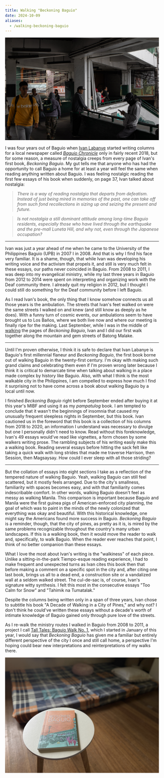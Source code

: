 ```yaml
---
title: Walking "Beckoning Baguio"
date: 2024-10-09
aliases:
  - /walking-beckoning-baguio
---
```

![A waiting man](images/20240116-090721-tall-tales-a-waiting-man-landscape.jpg)

I was four years out of Baguio when [Ivan Labanye](https://chopsueyngarod.wordpress.com/) started writing columns for a local newspaper called *[Baguio Chronicle](https://thebaguiochronicle.com/)* only in fairly recent 2018, but for some reason, a measure of nostalgia creeps from every page of Ivan's first book, *Beckoning Baguio*. My gut tells me that anyone who has had the opportunity to call Baguio a home for at least a year will feel the same when reading anything written about Baguio. I was feeling nostalgic reading the first few essays of his book when suddenly, on page 37, Ivan talked about nostalgia:

>*There is a way of reading nostalgia that departs from defeatism. Instead of just being mired in memories of the past, one can take off from such fond recollections in sizing up and seizing the present and future.*

>*Is not nostalgia a still dominant attitude among long-time Baguio residents, especially those who have lived through the earthquake and the pre-mall Luneta Hill, and why not, even through the Japanese occupation?*

***

Ivan was just a year ahead of me when he came to the University of the Philippines Baguio (UPB) in 2007 I in 2008. And that is why I find his face very familiar. It is a shame, though, that while Ivan was developing his writing voice and the activism that propels it, and still is very much felt in these essays, our paths never coincided in Baguio. From 2008 to 2011, I was deep into my evangelical ministry, while my last three years in Baguio from 2012 to 2014 were spent on interpreting and organizing work with the Deaf community there. I already quit my religion in 2012, but I thought I could still do something for the Deaf community before I left Baguio.

As I read Ivan's book, the only thing that I know somehow connects us all those years is the ambulation. The streets that Ivan's feet walked on were the same streets I walked on and knew (and still know as deeply as he does). With a funny turn of cosmic events, our ambulations seem to have brought us to Los Baños, where we both live now and where our meeting is finally ripe for the making. Last September, while I was in the middle of [walking](https://talahardin.vinceimbat.com/walking) the pages of *Beckoning Baguio*, Ivan and I did our first walk together along the mountain and gem streets of Batong Malake.

***

Until I'm proven otherwise, I think it is safe to declare that Ivan Labanye is Baguio's first millennial flaneur and *Beckoning Baguio*, the first book borne out of walking Baguio in the twenty-first century. I'm okay with making such grand claims and celebrating them even if I'm proven wrong later because I think it is critical to demarcate time when talking about walking in a place made complex by history like Baguio. Also, with what I think is the most walkable city in the Philippines, I am compelled to express how much I find it surprising not to have come across a book about walking Baguio by a local until now.

I finished *Beckoning Baguio* right before September ended after buying it at this year's MIBF and using it as my *pampatulog* book. I am tempted to conclude that it wasn't the beginnings of insomnia that caused my unusually frequent sleepless nights in September, but this book. Ivan cautioned us in the foreword that this book is a collection of his columns from 2018 to 2020, an information I understand was necessary to divulge but one I personally didn't need to know. Read without this foreknowledge, Ivan's 49 essays would've read like vignettes, a form chosen by some walkers writing prose. The rambling subjects of his writing easily make this a walking book. Reading several essays before hitting the sack felt like taking a quick walk with long strides that made me traverse Harrison, then Session, then Magsaysay. How could I ever sleep with all those striding?

***

But the collation of essays into eight sections I take as a reflection of the tempered nature of walking Baguio. Yeah, walking Baguio can still feel scattered, but it mostly feels arranged. Due to the city's smallness, familiarity with spaces becomes easy, and with that familiarity comes indescribable comfort. In other words, walking Baguio doesn't feel as messy as walking Manila. This comparison is important because Baguio and Manila were the first guinea pigs of American-enforced city planning, the goal of which was to paint in the minds of the newly colonized that everything was okay and beautiful. With this historical knowledge, one might say the Americans found more success in Baguio. *Beckoning Baguio* is a reminder, though, that the city of pines, as pretty as it is, is mired by the same problems recognizable throughout the country's many urban landscapes. If this is a walking book, then it would move the reader to walk and, specifically, to walk Baguio. When the reader ever reaches that point, I think of no better companion than these essays.

What I love the most about Ivan's writing is the "walkiness" of each piece. Unlike a sitting-in-the-park Tiempo-esque reading experience, I had to make frequent and unexpected turns as Ivan cites this book then that before making a comment on a specific spot in the city and, after citing one last book, brings us all to a dead end, a construction site or a vandalized wall at a seldom walked street. The cul-de-sac is, of course, Ivan's signature witty synthesis. I felt this most in the consecutive essays "Too Calm for Snow" and "Tahimik na Tumatalak."

Despite the columns being written only in a span of three years, Ivan chose to subtitle his book "A Decade of Walking in a City of Pines," and why not? I don't think he could've written these essays without a decade's worth of intimate knowledge of Baguio gained only through pure love of the streets.

As I re-walk the ministry routes I walked in Baguio from 2008 to 2011, a project I call [Tall Tales: Baguio Walk No. 1](tt1), which I started in January of this year, I would say that *Beckoning Baguio* has given me a familiar but entirely different perspective of the city I once and still call home, a perspective I'm hoping could bear new interpretations and reinterpretations of my walks there.

![Beckoning Baguio](images/beckoning-baguio.jpg)